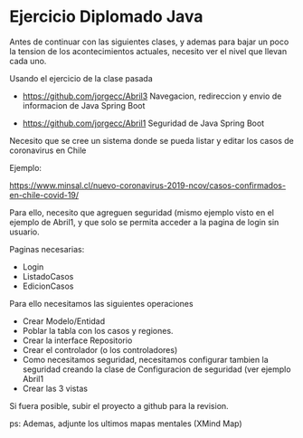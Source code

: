 # Ejercicio Diplomado Java

Antes de continuar con las siguientes clases, y ademas para bajar un poco la tension de los acontecimientos actuales, necesito ver el nivel que llevan cada uno.


Usando el ejercicio de la clase pasada

* https://github.com/jorgecc/Abril3  Navegacion, redireccion y envio de informacion de Java Spring Boot

* https://github.com/jorgecc/Abril1  Seguridad de Java Spring Boot



Necesito que se cree un sistema donde se pueda listar y editar los casos de coronavirus en Chile

Ejemplo:

https://www.minsal.cl/nuevo-coronavirus-2019-ncov/casos-confirmados-en-chile-covid-19/

Para ello, necesito que agreguen seguridad (mismo ejemplo visto en el ejemplo de Abril1, y que solo se permita acceder a la pagina de login sin usuario.

Paginas necesarias:
* Login
* ListadoCasos
* EdicionCasos

Para ello necesitamos las siguientes operaciones

* Crear Modelo/Entidad
* Poblar la tabla con los casos y regiones.
* Crear la interface Repositorio
* Crear el controlador (o los controladores)
* Como necesitamos seguridad, necesitamos configurar tambien la seguridad creando la clase de Configuracion de seguridad (ver ejemplo Abril1
* Crear las 3 vistas

Si fuera posible, subir el proyecto a github para la revision.

ps: Ademas, adjunte los ultimos mapas mentales (XMind Map)





